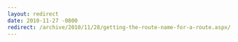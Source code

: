 ```yaml
---
layout: redirect
date: 2010-11-27 -0800
redirect: /archive/2010/11/28/getting-the-route-name-for-a-route.aspx/
---
```

